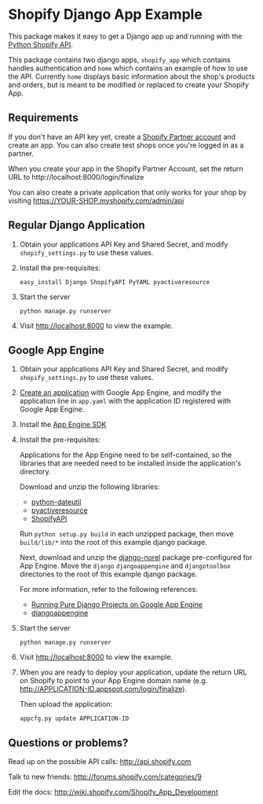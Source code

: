 Shopify Django App Example
==========================

This package makes it easy to get a Django app up and running with
the [Python Shopify API](https://github.com/shopify/shopify_python_api).

This package contains two django apps, `shopify_app` which contains
handles authentication and `home` which contains an example of how
to use the API. Currently `home` displays basic information about
the shop's products and orders, but is meant to be modified or
replaced to create your Shopify App.

Requirements
------------

If you don't have an API key yet, create a
[Shopify Partner account](http://shopify.com/partners) and create
an app. You can also create test shops once you're logged in as a
partner.

When you create your app in the Shopify Partner Account, set the return URL to
http://localhost:8000/login/finalize

You can also create a private application that only works for your shop by
visiting https://YOUR-SHOP.myshopify.com/admin/api

Regular Django Application
--------------------------

1. Obtain your applications API Key and Shared Secret, and modify
   `shopify_settings.py` to use these values.

2. Install the pre-requisites:

   `easy_install Django ShopifyAPI PyYAML pyactiveresource`

3. Start the server

   `python manage.py runserver`

4. Visit <http://localhost:8000> to view the example.

Google App Engine
-----------------

1. Obtain your applications API Key and Shared Secret, and modify
   `shopify_settings.py` to use these values.

2. [Create an application](https://appengine.google.com/start) with
   Google App Engine, and modify the application line in `app.yaml`
   with the application ID registered with Google App Engine.

3. Install the [App Engine SDK](http://code.google.com/appengine/downloads.html#Google_App_Engine_SDK_for_Python)

3. Install the pre-requisites:

   Applications for the App Engine need to be self-contained, so
   the libraries that are needed need to be installed inside the
   application's directory.

   Download and unzip the following libraries:

   * [python-dateutil](http://pypi.python.org/pypi/python-dateutil)
   * [pyactiveresource](http://pypi.python.org/pypi/pyactiveresource)
   * [ShopifyAPI](http://pypi.python.org/pypi/ShopifyAPI)

   Run `python setup.py build` in each unzipped package, then move
   `build/lib/*` into the root of this example django package.

   Next, download and unzip the
   [django-norel](http://bitbucket.org/twanschik/nonrel-guestbook/downloads/nonrel-guestbook.zip)
   package pre-configured for App Engine. Move the `django`
   `djangoappengine` and `djangotoolbox` directories to the root
   of this example django package.

   For more information, refer to the following references:
   * [Running Pure Django Projects on Google App Engine](http://code.google.com/appengine/articles/django-nonrel.html)
   * [djangoappengine](http://www.allbuttonspressed.com/projects/djangoappengine)

3. Start the server

   `python manage.py runserver`

4. Visit <http://localhost:8000> to view the example.

5. When you are ready to deploy your application, update the return
   URL on Shopify to point to your App Engine domain name (e.g.
   http://APPLICATION-ID.appspot.com/login/finalize).

   Then upload the application:

   `appcfg.py update APPLICATION-ID`

Questions or problems?
----------------------

Read up on the possible API calls:
<http://api.shopify.com>

Talk to new friends:
<http://forums.shopify.com/categories/9>

Edit the docs:
<http://wiki.shopify.com/Shopify_App_Development>
